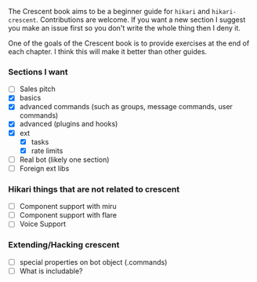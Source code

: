 The Crescent book aims to be a beginner guide for `hikari` and `hikari-crescent`.
Contributions are welcome. If you want a new section I suggest you make an issue first
so you don't write the whole thing then I deny it.

One of the goals of the Crescent book is to provide exercises at the end of each chapter.
I think this will make it better than other guides.

### Sections I want

- [ ] Sales pitch
- [x] basics
- [x] advanced commands (such as groups, message commands, user commands)
- [x] advanced (plugins and hooks)
- [x] ext
    - [x] tasks
    - [x] rate limits
- [ ] Real bot (likely one section)
- [ ] Foreign ext libs

### Hikari things that are not related to crescent
- [ ] Component support with miru
- [ ] Component support with flare
- [ ] Voice Support

### Extending/Hacking crescent
- [ ] special properties on bot object (.commands)
- [ ] What is includable?
